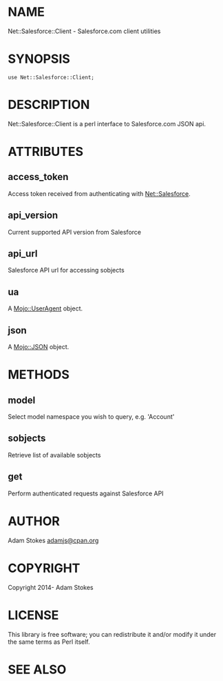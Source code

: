 # NAME

Net::Salesforce::Client - Salesforce.com client utilities

# SYNOPSIS

    use Net::Salesforce::Client;

# DESCRIPTION

Net::Salesforce::Client is a perl interface to Salesforce.com JSON api.

# ATTRIBUTES

## access\_token

Access token received from authenticating with [Net::Salesforce](https://metacpan.org/pod/Net::Salesforce).

## api\_version

Current supported API version from Salesforce

## api\_url

Salesforce API url for accessing sobjects

## ua

A [Mojo::UserAgent](https://metacpan.org/pod/Mojo::UserAgent) object.

## json

A [Mojo::JSON](https://metacpan.org/pod/Mojo::JSON) object.

# METHODS

## model

Select model namespace you wish to query, e.g. 'Account'

## sobjects

Retrieve list of available sobjects

## get

Perform authenticated requests against Salesforce API

# AUTHOR

Adam Stokes <adamjs@cpan.org>

# COPYRIGHT

Copyright 2014- Adam Stokes

# LICENSE

This library is free software; you can redistribute it and/or modify
it under the same terms as Perl itself.

# SEE ALSO
